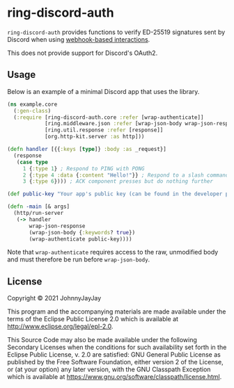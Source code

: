 # ring-discord-auth

`ring-discord-auth` provides functions to verify ED-25519 signatures sent by Discord when using [webhook-based interactions](https://discord.com/developers/docs/interactions/slash-commands#receiving-an-interaction).

This does not provide support for Discord's OAuth2.

## Usage

Below is an example of a minimal Discord app that uses the library.

``` clojure
(ns example.core
  (:gen-class)
  (:require [ring-discord-auth.core :refer [wrap-authenticate]]
            [ring.middleware.json :refer [wrap-json-body wrap-json-response]]
            [ring.util.response :refer [response]]
            [org.http-kit.server :as http]))

(defn handler [{{:keys [type]} :body :as _request}]
  (response
   (case type
     1 {:type 1} ; Respond to PING with PONG
     2 {:type 4 :data {:content "Hello!"}} ; Respond to a slash command with "Hello!"
     3 {:type 6}))) ; ACK component presses but do nothing further

(def public-key "Your app's public key (can be found in the developer portal)")

(defn -main [& args]
  (http/run-server
   (-> handler
       wrap-json-response
       (wrap-json-body {:keywords? true})
       (wrap-authenticate public-key))))
```

Note that `wrap-authenticate` requires access to the raw, unmodified body and must therefore be run before `wrap-json-body`.

## License

Copyright © 2021 JohnnyJayJay

This program and the accompanying materials are made available under the
terms of the Eclipse Public License 2.0 which is available at
http://www.eclipse.org/legal/epl-2.0.

This Source Code may also be made available under the following Secondary
Licenses when the conditions for such availability set forth in the Eclipse
Public License, v. 2.0 are satisfied: GNU General Public License as published by
the Free Software Foundation, either version 2 of the License, or (at your
option) any later version, with the GNU Classpath Exception which is available
at https://www.gnu.org/software/classpath/license.html.
